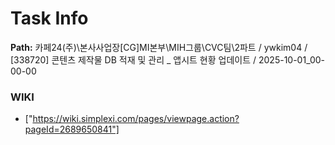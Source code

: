 # Task Info

**Path:** 카페24(주)\본사사업장\[CG]MI본부\MIH그룹\CVC팀\2파트 / ywkim04 / [338720] 콘텐츠 제작물 DB 적재 및 관리 _ 앱시트 현황 업데이트 / 2025-10-01_00-00-00

### WIKI
- ["https://wiki.simplexi.com/pages/viewpage.action?pageId=2689650841"]

